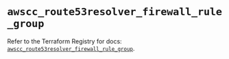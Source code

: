 # `awscc_route53resolver_firewall_rule_group`

Refer to the Terraform Registry for docs: [`awscc_route53resolver_firewall_rule_group`](https://registry.terraform.io/providers/hashicorp/awscc/0.70.0/docs/resources/route53resolver_firewall_rule_group).

